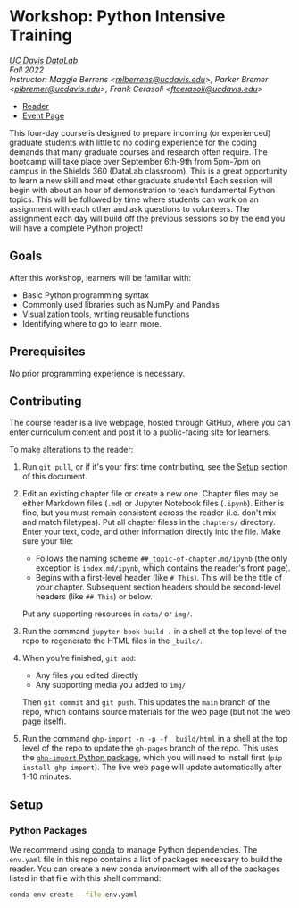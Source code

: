 # Workshop: Python Intensive Training


_[UC Davis DataLab](https://datalab.ucdavis.edu/)_  
_Fall 2022_  
_Instructor: Maggie Berrens <<mlberrens@ucdavis.edu>>, Parker Bremer <<plbremer@ucdavis.edu>>, Frank Cerasoli <<ftcerasoli@ucdavis.edu>>_  

* [Reader](https://ucdavisdatalab.github.io/python_intensive_training/)
* [Event Page](https://datalab.ucdavis.edu/eventscalendar/YOUR_EVENT/)

This four-day course is designed to prepare incoming (or experienced) graduate students with little to no coding experience for the coding demands that many graduate courses and research often require. The bootcamp will take place over September 6th-9th from 5pm-7pm on campus in the Shields 360 (DataLab classroom). This is a great opportunity to learn a new skill and meet other graduate students! Each session will begin with about an hour of demonstration to teach fundamental Python topics. This will be followed by time where students can work on an assignment with each other and ask questions to volunteers. The assignment each day will build off the previous sessions so by the end you will have a complete Python project!

## Goals

After this workshop, learners will be familiar with:

* Basic Python programming syntax
* Commonly used libraries such as NumPy and Pandas 
* Visualization tools, writing reusable functions
* Identifying where to go to learn more.

## Prerequisites

No prior programming experience is necessary.

## Contributing

The course reader is a live webpage, hosted through GitHub, where you can enter
curriculum content and post it to a public-facing site for learners.

To make alterations to the reader:

1.  Run `git pull`, or if it's your first time contributing, see the
    [Setup](#setup) section of this document.

2.  Edit an existing chapter file or create a new one. Chapter files may be 
    either Markdown files (`.md`) or Jupyter Notebook files (`.ipynb`). Either 
    is fine, but you must remain consistent across the reader (i.e. don't mix 
    and match filetypes). Put all chapter filess in the `chapters/` directory.
    Enter your text, code, and other information directly into the file. Make 
    sure your file:

    - Follows the naming scheme `##_topic-of-chapter.md/ipynb` (the only 
      exception is `index.md/ipynb`, which contains the reader's front page).
    - Begins with a first-level header (like `# This`). This will be the title
      of your chapter. Subsequent section headers should be second-level
      headers (like `## This`) or below.

    Put any supporting resources in `data/` or `img/`.

3.  Run the command `jupyter-book build .` in a shell at the top level of the
    repo to regenerate the HTML files in the `_build/`.

4.  When you're finished, `git add`:
    - Any files you edited directly
    - Any supporting media you added to `img/`

    Then `git commit` and `git push`. This updates the `main` branch of the
    repo, which contains source materials for the web page (but not the web
    page itself).

5.  Run the command `ghp-import -n -p -f _build/html` in a shell at the top
    level of the repo to update the `gh-pages` branch of the repo. This uses
    the [`ghp-import` Python package][ghp-import], which you will need to
    install first (`pip install ghp-import`). The live web page will update
    automatically after 1-10 minutes.

[ghp-import]: https://github.com/c-w/ghp-import


## Setup

### Python Packages

We recommend using [conda][] to manage Python dependencies. The `env.yaml` file
in this repo contains a list of packages necessary to build the reader. You can
create a new conda environment with all of the packages listed in that file
with this shell command:

```sh
conda env create --file env.yaml
```

[conda]: https://docs.conda.io/en/latest/
